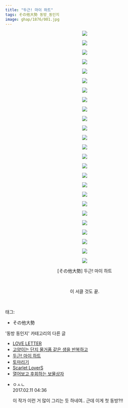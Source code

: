 ```yaml
---
title: "두근! 마이 하트"
tags: その他大勢 동방_동인지
image: ghap/1876/001.jpg
---
```

<div class="article">
<p style="text-align: center; clear: none; float: none;"><img src="{{ site.nasurl }}/ghap/1876/001.jpg"/></p>
<p style="text-align: center; clear: none; float: none;"><img src="{{ site.nasurl }}/ghap/1876/002.jpg"/></p>
<p style="text-align: center; clear: none; float: none;"><img src="{{ site.nasurl }}/ghap/1876/003.jpg"/></p>
<p style="text-align: center; clear: none; float: none;"><img src="{{ site.nasurl }}/ghap/1876/004.jpg"/></p>
<p style="text-align: center; clear: none; float: none;"><img src="{{ site.nasurl }}/ghap/1876/005.jpg"/></p>
<p style="text-align: center; clear: none; float: none;"><img src="{{ site.nasurl }}/ghap/1876/006.jpg"/></p>
<p style="text-align: center; clear: none; float: none;"><img src="{{ site.nasurl }}/ghap/1876/007.jpg"/></p>
<p style="text-align: center; clear: none; float: none;"><img src="{{ site.nasurl }}/ghap/1876/008.jpg"/></p>
<p style="text-align: center; clear: none; float: none;"><img src="{{ site.nasurl }}/ghap/1876/009.jpg"/></p>
<p style="text-align: center; clear: none; float: none;"><img src="{{ site.nasurl }}/ghap/1876/010.jpg"/></p>
<p style="text-align: center; clear: none; float: none;"><img src="{{ site.nasurl }}/ghap/1876/011.jpg"/></p>
<p style="text-align: center; clear: none; float: none;"><img src="{{ site.nasurl }}/ghap/1876/012.jpg"/></p>
<p style="text-align: center; clear: none; float: none;"><img src="{{ site.nasurl }}/ghap/1876/013.jpg"/></p>
<p style="text-align: center; clear: none; float: none;"><img src="{{ site.nasurl }}/ghap/1876/014.jpg"/></p>
<p style="text-align: center; clear: none; float: none;"><img src="{{ site.nasurl }}/ghap/1876/015.jpg"/></p>
<p style="text-align: center; clear: none; float: none;"><img src="{{ site.nasurl }}/ghap/1876/016.jpg"/></p>
<p style="text-align: center; clear: none; float: none;"><img src="{{ site.nasurl }}/ghap/1876/017.jpg"/></p>
<p style="text-align: center; clear: none; float: none;"><img src="{{ site.nasurl }}/ghap/1876/018.jpg"/></p>
<p style="text-align: center; clear: none; float: none;"><img src="{{ site.nasurl }}/ghap/1876/019.jpg"/></p>
<p style="text-align: center; clear: none; float: none;"><img src="{{ site.nasurl }}/ghap/1876/020.jpg"/></p>
<p style="text-align: center; clear: none; float: none;"><img src="{{ site.nasurl }}/ghap/1876/021.jpg"/></p>
<p style="text-align: center; clear: none; float: none;"><img src="{{ site.nasurl }}/ghap/1876/022.jpg"/></p>
<p style="text-align: center; clear: none; float: none;"><img src="{{ site.nasurl }}/ghap/1876/023.jpg"/></p>
<p style="text-align: center; clear: none; float: none;"><img src="{{ site.nasurl }}/ghap/1876/024.jpg"/></p>
<p style="text-align: center; clear: none; float: none;"><img src="{{ site.nasurl }}/ghap/1876/025.jpg"/></p>
<p style="text-align: center; clear: none; float: none;">[その他大勢] 두근! 마이 하트</p>
<p style="text-align: center; clear: none; float: none;"><br/></p>
<p style="text-align: center; clear: none; float: none;">이 서클 것도 끝.</p>
<p><br/></p>
</div><div class="tagTrail">
<p>태그: </p>
<ul>
<li>その他大勢</li>
</ul>
</div><div class="another">
<p>'동방 동인지' 카테고리의 다른 글</p>
<ul>
<li><a href="/2016-08-28-ghap_1878">LOVE LETTER</a></li>
<li><a href="/2016-08-27-ghap_1877">고양이는 단지 물거품 같은 생을 반복하고</a></li>
<li><a href="/2016-08-27-ghap_1876">두근! 마이 하트</a></li>
<li><a href="/2016-08-27-ghap_1875">토마리기</a></li>
<li><a href="/2016-08-27-ghap_1874">Scarlet LoverS</a></li>
<li><a href="/2016-08-27-ghap_1872">열어보고 후회하는 보물상자</a></li>
</ul>
</div><div class="cb_module cb_fluid">
<div class="cb_wrt cb_profile">
<div class="comment">
<ul>
<li class="cb_thumb_off" id="comment14912546">
<div class="cb_comment_area">
<div class="cb_info_area">
<div class="cb_section">
<span class="cb_nick_name">ㅇㅅㄴ</span>
</div>
<div class="cb_section">
<span class="cb_date">2017.02.11 04:36 </span>
</div>
</div>
<div class="cb_dsc_comment">
<p class="cb_dsc">
											이 작가 이런 거 많이 그리는 듯 하네여.. 근데 이게 첫 동방?!!
										</p>
</div>
</div></li>
</ul>
</div>
</div><!-- commentList close -->
</div>
<br/>
<p id="refer"></p>
<br/>
